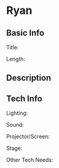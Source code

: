 # Ryan


## Basic Info

Title:

Length:


## Description



## Tech Info

Lighting:

Sound:

Projector/Screen:

Stage:

Other Tech Needs:
